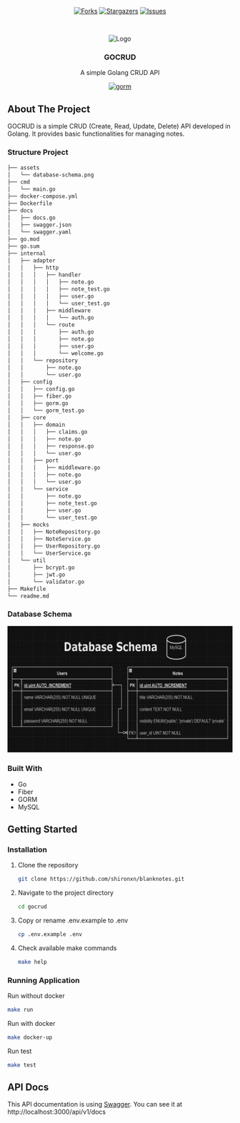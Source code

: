 <a name="readme-top"></a>

<!-- PROJECT SHIELDS -->

<div align="center">

[![Forks][forks-shield]][forks-url]
[![Stargazers][stars-shield]][stars-url]
[![Issues][issues-shield]][issues-url]

<!-- PROJECT LOGO -->

<br />

![Logo](https://media1.tenor.com/m/aeXj7WEQzTMAAAAd/chainsaw-chainsaw-man.gif)

  <h3 align="center">GOCRUD</h3>

  <p align="center">
    A simple Golang CRUD API
  </p>

[<img src="https://forthebadge.com/images/badges/built-with-love.svg" href="https://gorm.io" alt="gorm" width="30%">][built-with-heart-url]

</div>

<!-- ABOUT THE PROJECT -->

## About The Project

GOCRUD is a simple CRUD (Create, Read, Update, Delete) API developed in Golang. It provides basic functionalities for managing notes.

### Structure Project

```
├── assets
│   └── database-schema.png
├── cmd
│   └── main.go
├── docker-compose.yml
├── Dockerfile
├── docs
│   ├── docs.go
│   ├── swagger.json
│   └── swagger.yaml
├── go.mod
├── go.sum
├── internal
│   ├── adapter
│   │   ├── http
│   │   │   ├── handler
│   │   │   │   ├── note.go
│   │   │   │   ├── note_test.go
│   │   │   │   ├── user.go
│   │   │   │   └── user_test.go
│   │   │   ├── middleware
│   │   │   │   └── auth.go
│   │   │   └── route
│   │   │       ├── auth.go
│   │   │       ├── note.go
│   │   │       ├── user.go
│   │   │       └── welcome.go
│   │   └── repository
│   │       ├── note.go
│   │       └── user.go
│   ├── config
│   │   ├── config.go
│   │   ├── fiber.go
│   │   ├── gorm.go
│   │   └── gorm_test.go
│   ├── core
│   │   ├── domain
│   │   │   ├── claims.go
│   │   │   ├── note.go
│   │   │   ├── response.go
│   │   │   └── user.go
│   │   ├── port
│   │   │   ├── middleware.go
│   │   │   ├── note.go
│   │   │   └── user.go
│   │   └── service
│   │       ├── note.go
│   │       ├── note_test.go
│   │       ├── user.go
│   │       └── user_test.go
│   ├── mocks
│   │   ├── NoteRepository.go
│   │   ├── NoteService.go
│   │   ├── UserRepository.go
│   │   └── UserService.go
│   └── util
│       ├── bcrypt.go
│       ├── jwt.go
│       └── validator.go
├── Makefile
└── readme.md
```

### Database Schema

![database-schema][database-schema]

### Built With

- Go
- Fiber
- GORM
- MySQL

<!-- GETTING STARTED -->

## Getting Started

### Installation

1. Clone the repository

   ```bash
   git clone https://github.com/shironxn/blanknotes.git
   ```

2. Navigate to the project directory

   ```bash
   cd gocrud
   ```

3. Copy or rename .env.example to .env

   ```bash
   cp .env.example .env
   ```

4. Check available make commands

   ```bash
   make help
   ```

### Running Application

Run without docker

```bash
make run
```

Run with docker

```bash
make docker-up
```

Run test

```bash
make test
```

<!-- API Docs -->

## API Docs

This API documentation is using [Swagger](https://swagger.io).
You can see it at http://localhost:3000/api/v1/docs

<!-- MARKDOWN LINKS & IMAGES -->

[built-with-heart-url]: https://github.com/shironxn
[contributors-shield]: https://img.shields.io/github/contributors/shironxn/gocrud.svg?style=for-the-badge
[contributors-url]: https://github.com/shironxn/blanknotes/graphs/contributors
[forks-shield]: https://img.shields.io/github/forks/shironxn/gocrud.svg?style=for-the-badge
[forks-url]: https://github.com/shironxn/blanknotes/network/members
[stars-shield]: https://img.shields.io/github/stars/shironxn/gocrud.svg?style=for-the-badge
[stars-url]: https://github.com/shironxn/blanknotes/stargazers
[issues-shield]: https://img.shields.io/github/issues/shironxn/gocrud.svg?style=for-the-badge
[issues-url]: https://github.com/shironxn/blanknotes/issues
[database-schema]: ./assets/database-schema.png
[golang-shield]: https://img.shields.io/badge/Go-00ADD8?style=for-the-badge&logo=go&logoColor=white
[golang-url]: https://go.dev
[fiber-url]: https://gofiber.io
[gorm-url]: https://gorm.io
[mysql-shield]: https://img.shields.io/badge/mysql-4479A1.svg?style=for-the-badge&logo=mysql&logoColor=white
[mysql-url]: https://www.mysql.com
